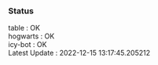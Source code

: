 ### Status


table : OK  
hogwarts : OK  
icy-bot : OK  
Latest Update : 2022-12-15 13:17:45.205212
